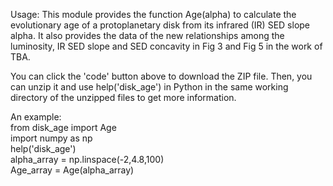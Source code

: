 Usage: This module provides the function Age(alpha) to calculate the evolutionary age of a protoplanetary disk from its infrared (IR) SED slope alpha. It also provides the data of the new relationships among the luminosity, IR SED slope and SED concavity in Fig 3 and Fig 5 in the work of TBA.

You can click the 'code' button above to download the ZIP file. Then, you can unzip it and use help('disk_age') in Python in the same working directory of the unzipped files to get more information.

An example:  
  from disk_age import Age  
  import numpy as np  
  help('disk_age')  
  alpha_array = np.linspace(-2,4.8,100)  
  Age_array = Age(alpha_array)  
